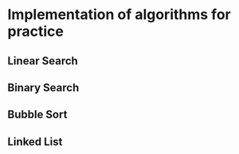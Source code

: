 # Implementation of algorithms for practice

## Linear Search

## Binary Search

## Bubble Sort

## Linked List